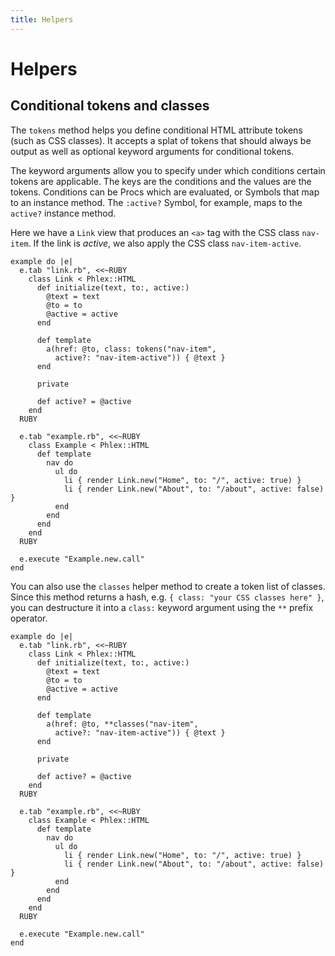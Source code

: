 ```yaml
---
title: Helpers
---
```


# Helpers

## Conditional tokens and classes

The `tokens` method helps you define conditional HTML attribute tokens (such as CSS classes). It accepts a splat of tokens that should always be output as well as optional keyword arguments for conditional tokens.

The keyword arguments allow you to specify under which conditions certain tokens are applicable. The keys are the conditions and the values are the tokens. Conditions can be Procs which are evaluated, or Symbols that map to an instance method. The `:active?` Symbol, for example, maps to the `active?` instance method.

Here we have a `Link` view that produces an `<a>` tag with the CSS class `nav-item`. If the link is _active_, we also apply the CSS class `nav-item-active`.

```phlex
example do |e|
  e.tab "link.rb", <<~RUBY
    class Link < Phlex::HTML
      def initialize(text, to:, active:)
        @text = text
        @to = to
        @active = active
      end

      def template
        a(href: @to, class: tokens("nav-item",
          active?: "nav-item-active")) { @text }
      end

      private

      def active? = @active
    end
  RUBY

  e.tab "example.rb", <<~RUBY
    class Example < Phlex::HTML
      def template
        nav do
          ul do
            li { render Link.new("Home", to: "/", active: true) }
            li { render Link.new("About", to: "/about", active: false) }
          end
        end
      end
    end
  RUBY

  e.execute "Example.new.call"
end
```

You can also use the `classes` helper method to create a token list of classes. Since this method returns a hash, e.g. `{ class: "your CSS classes here" }`, you can destructure it into a `class:` keyword argument using the `**` prefix operator.

```phlex
example do |e|
  e.tab "link.rb", <<~RUBY
    class Link < Phlex::HTML
      def initialize(text, to:, active:)
        @text = text
        @to = to
        @active = active
      end

      def template
        a(href: @to, **classes("nav-item",
          active?: "nav-item-active")) { @text }
      end

      private

      def active? = @active
    end
  RUBY

  e.tab "example.rb", <<~RUBY
    class Example < Phlex::HTML
      def template
        nav do
          ul do
            li { render Link.new("Home", to: "/", active: true) }
            li { render Link.new("About", to: "/about", active: false) }
          end
        end
      end
    end
  RUBY

  e.execute "Example.new.call"
end
```
